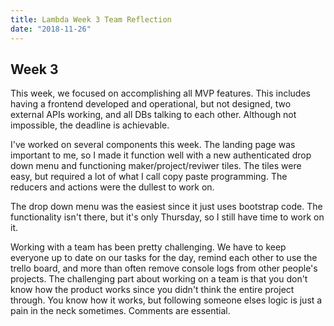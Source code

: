 ```yaml
---
title: Lambda Week 3 Team Reflection
date: "2018-11-26"
---
```


## Week 3
This week, we focused on accomplishing all MVP features. This includes having a frontend developed and operational, but not designed, two external APIs working, and all DBs talking to each other. Although not impossible, the deadline is achievable.

I've worked on several components this week. The landing page was important to me, so I made it function well with a new authenticated drop down menu and functioning maker/project/reviwer tiles. The tiles were easy, but required a lot of what I call copy paste programming. The reducers and actions were the dullest to work on.

The drop down menu was the easiest since it just uses bootstrap code. The functionality isn't there, but it's only Thursday, so I still have time to work on it.

Working with a team has been pretty challenging. We have to keep everyone up to date on our tasks for the day, remind each other to use the trello board, and more than often remove console logs from other people's projects. The challenging part about working on a team is that you don't know how the product works since you didn't think the entire project through. You know how it works, but following someone elses logic is just a pain in the neck sometimes. Comments are essential.